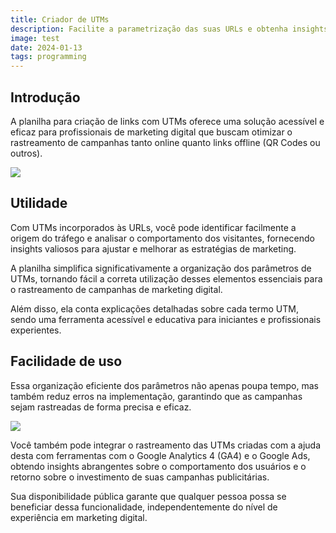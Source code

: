 ```yaml
---
title: Criador de UTMs
description: Facilite a parametrização das suas URLs e obtenha insights sobre suas campanhas pagas e orgânicas.
image: test
date: 2024-01-13
tags: programming
---
```


## Introdução
A planilha para criação de links com UTMs oferece uma solução acessível e eficaz para profissionais de marketing digital que buscam otimizar o rastreamento de campanhas tanto online quanto links offline (QR Codes ou outros).

![](https://andremourasantos.com.br/assets/image-1-_DGyH2r5.png)

## Utilidade
Com UTMs incorporados às URLs, você pode identificar facilmente a origem do tráfego e analisar o comportamento dos visitantes, fornecendo insights valiosos para ajustar e melhorar as estratégias de marketing.

A planilha simplifica significativamente a organização dos parâmetros de UTMs, tornando fácil a correta utilização desses elementos essenciais para o rastreamento de campanhas de marketing digital.

Além disso, ela conta explicações detalhadas sobre cada termo UTM, sendo uma ferramenta acessível e educativa para iniciantes e profissionais experientes.

## Facilidade de uso

Essa organização eficiente dos parâmetros não apenas poupa tempo, mas também reduz erros na implementação, garantindo que as campanhas sejam rastreadas de forma precisa e eficaz.

![](https://andremourasantos.com.br/assets/image-2-YnY4Z4FY.png)

Você também pode integrar o rastreamento das UTMs criadas com a ajuda desta com ferramentas com o Google Analytics 4 (GA4) e o Google Ads, obtendo insights abrangentes sobre o comportamento dos usuários e o retorno sobre o investimento de suas campanhas publicitárias.

Sua disponibilidade pública garante que qualquer pessoa possa se beneficiar dessa funcionalidade, independentemente do nível de experiência em marketing digital.